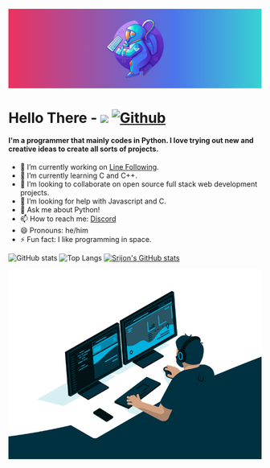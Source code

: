 ![alt text](https://github.com/SrijonMaster1/SrijonMaster1/blob/main/spaceman.png)
# Hello There - ![](https://visitor-badge.laobi.icu/badge?page_id=SrijonMaster1.SrijonMaster1) [![Github](https://img.shields.io/github/followers/SrijonMaster1?label=Follow&style=social)](https://github.com/SrijonMaster1)

#### I'm a programmer that mainly codes in Python. I love trying out new and creative ideas to create all sorts of projects.



* 🔭 I’m currently working on [Line Following](https://github.com/kethan1/Roborave/).
* 🌱 I’m currently learning C and C++.
* 👯 I’m looking to collaborate on open source full stack web development projects.
* 🤔 I’m looking for help with Javascript and C.
* 💬 Ask me about Python!
* 📫 How to reach me: [Discord](https://discords.com/bio/p/boltingmaster)
* 😄 Pronouns: he/him
* ⚡ Fun fact: I like programming in space.

![GitHub stats](https://github-readme-stats.vercel.app/api?username=SrijonMaster1&show_icons=true&theme=tokyonight) 
![Top Langs](https://github-readme-stats.vercel.app/api/top-langs/?username=SrijonMaster1&theme=tokyonight)
[![Srijon's GitHub stats](https://github-readme-stats.vercel.app/api?username=SrijonMaster1)](https://github.com/anuraghazra/github-readme-stats)


![alt text](https://github.com/SrijonMaster1/SrijonMaster1/blob/main/computing.gif)

<!--
**SrijonMaster1/SrijonMaster1** is a ✨ _special_ ✨ repository because its `README.md` (this file) appears on your GitHub profile.

Here are some ideas to get you started: -->
